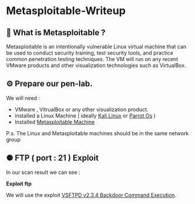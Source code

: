 # Metasploitable-Writeup

## 📌 What is Metasploitable ? 

Metasploitable is an intentionally vulnerable Linux virtual machine that can be used to conduct security training, test security tools, and practice common penetration testing techniques. The VM will run on any recent VMware products and other visualization technologies such as VirtualBox.

## ⚙️ Prepare our pen-lab.

We will need : 
- VMware , VitrualBox or any other visualization product.
- installed a Linux Machine ( ideally [Kali Linux](https://www.kali.org/) or [Parrot Os](https://www.parrotsec.org/) )
- Installed [Metasploitable Machine](https://sourceforge.net/projects/metasploitable/)

P.s. The Linux and Metasploitable machines should be in the same network group

## ⚈ FTP ( port : 21 ) Exploit

In our scan result we can see : 

**Exploit ftp**

We will use the exploit [VSFTPD v2.3.4 Backdoor Command Execution](https://www.rapid7.com/db/modules/exploit/unix/ftp/vsftpd_234_backdoor/).
